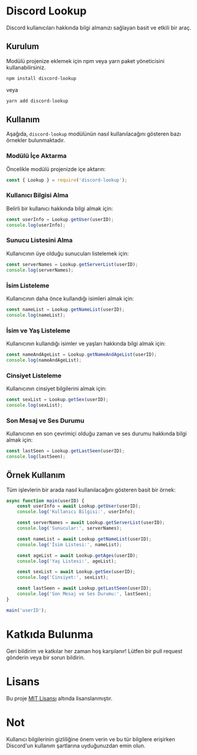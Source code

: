 # Discord Lookup

Discord kullanıcıları hakkında bilgi almanızı sağlayan basit ve etkili bir araç.

## Kurulum

Modülü projenize eklemek için npm veya yarn paket yöneticisini kullanabilirsiniz.

```bash
npm install discord-lookup
```
veya
```bash
yarn add discord-lookup
```

## Kullanım
Aşağıda, `discord-lookup` modülünün nasıl kullanılacağını gösteren bazı örnekler bulunmaktadır.

### Modülü İçe Aktarma
Öncelikle modülü projenizde içe aktarın:
```javascript
const { Lookup } = require('discord-lookup');
```

### Kullanıcı Bilgisi Alma
Belirli bir kullanıcı hakkında bilgi almak için:
```javascript
const userInfo = Lookup.getUser(userID);
console.log(userInfo);
```

### Sunucu Listesini Alma
Kullanıcının üye olduğu sunucuları listelemek için:
```javascript
const serverNames = Lookup.getServerList(userID);
console.log(serverNames);
```

### İsim Listeleme
Kullanıcının daha önce kullandığı isimleri almak için:
```javascript
const nameList = Lookup.getNameList(userID);
console.log(nameList);
```

### İsim ve Yaş Listeleme
Kullanıcının kullandığı isimler ve yaşları hakkında bilgi almak için:
```javascript
const nameAndAgeList = Lookup.getNameAndAgeList(userID);
console.log(nameAndAgeList);
```

### Cinsiyet Listeleme
Kullanıcının cinsiyet bilgilerini almak için:
```javascript
const sexList = Lookup.getSex(userID);
console.log(sexList);
```

### Son Mesaj ve Ses Durumu
Kullanıcının en son çevrimiçi olduğu zaman ve ses durumu hakkında bilgi almak için:
```javascript
const lastSeen = Lookup.getLastSeen(userID);
console.log(lastSeen);
```

## Örnek Kullanım
Tüm işlevlerin bir arada nasıl kullanılacağını gösteren basit bir örnek:
```javascript
async function main(userID) {
    const userInfo = await Lookup.getUser(userID);
    console.log('Kullanıcı Bilgisi:', userInfo);

    const serverNames = await Lookup.getServerList(userID);
    console.log('Sunucular:', serverNames);

    const nameList = await Lookup.getNameList(userID);
    console.log('İsim Listesi:', nameList);

    const ageList = await Lookup.getAges(userID);
    console.log('Yaş Listesi:', ageList);

    const sexList = await Lookup.getSex(userID);
    console.log('Cinsiyet:', sexList);

    const lastSeen = await Lookup.getLastSeen(userID);
    console.log('Son Mesaj ve Ses Durumu:', lastSeen);
}

main('userID');

```

# Katkıda Bulunma
Geri bildirim ve katkılar her zaman hoş karşılanır! Lütfen bir pull request gönderin veya bir sorun bildirin.

# Lisans
Bu proje [MIT Lisansı](https://github.com/utw0/discord-lookup/blob/main/LICENSE) altında lisanslanmıştır.

# Not
Kullanıcı bilgilerinin gizliliğine önem verin ve bu tür bilgilere erişirken Discord'un kullanım şartlarına uyduğunuzdan emin olun.
